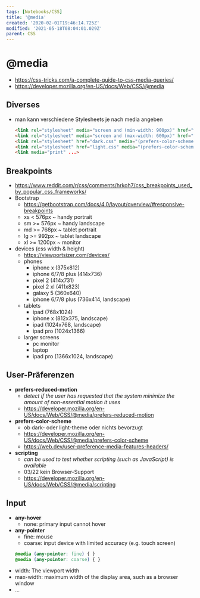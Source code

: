 ```yaml
---
tags: [Notebooks/CSS]
title: '@media'
created: '2020-02-01T19:46:14.725Z'
modified: '2021-05-18T08:04:01.029Z'
parent: CSS
---
```


# @media
- <https://css-tricks.com/a-complete-guide-to-css-media-queries/>
- <https://developer.mozilla.org/en-US/docs/Web/CSS/@media>


## Diverses
- man kann verschiedene Stylesheets je nach media angeben
  ```html
  <link rel="stylesheet" media="screen and (min-width: 900px)" href="widescreen.css">
  <link rel="stylesheet" media="screen and (max-width: 600px)" href="smallscreen.css">
  <link rel="stylesheet" href="dark.css" media="(prefers-color-scheme: dark)">
  <link rel="stylesheet" href="light.css" media="(prefers-color-scheme: no-preference), (prefers-color-scheme: light)">
  <link media="print" ...>
  ```


## Breakpoints
- <https://www.reddit.com/r/css/comments/hrkoh7/css_breakpoints_used_by_popular_css_frameworks/>
- Bootstrap
  - <https://getbootstrap.com/docs/4.0/layout/overview/#responsive-breakpoints>
  - xs <  576px ~ handy portrait
  - sm >= 576px ~ handy landscape
  - md >= 768px ~ tablet portrait
  - lg >= 992px ~ tablet landscape
  - xl >= 1200px ~ monitor
- devices (css width & height)
  - <https://viewportsizer.com/devices/>
  - phones
    - iphone x (375x812)
    - iphone 6/7/8 plus (414x736)
    - pixel 2 (414x731)
    - pixel 2 xl (411x823)
    - galaxy 5 (360x640)
    - iphone 6/7/8 plus (736x414, landscape)
  - tablets
    - ipad (768x1024)
    - iphone x (812x375, landscape)
    - ipad (1024x768, landscape)
    - ipad pro (1024x1366)
  - larger screens
    - pc monitor
    - laptop
    - ipad pro (1366x1024, landscape)


## User-Präferenzen
- **prefers-reduced-motion**
  - *detect if the user has requested that the system minimize the amount of non-essential motion it uses*
  - <https://developer.mozilla.org/en-US/docs/Web/CSS/@media/prefers-reduced-motion>
- **prefers-color-scheme**
  - ob dark- oder light-theme oder nichts bevorzugt
  - <https://developer.mozilla.org/en-US/docs/Web/CSS/@media/prefers-color-scheme>
  - <https://web.dev/user-preference-media-features-headers/>
- **scripting**
  - *can be used to test whether scripting (such as JavaScript) is available*
  - 03/22 kein Browser-Support
  - <https://developer.mozilla.org/en-US/docs/Web/CSS/@media/scripting>


## Input
- **any-hover**
  - none: primary input cannot hover
- **any-pointer**
  - fine: mouse
  - coarse: input device with limited accuracy (e.g. touch screen)
  ```css
  @media (any-pointer: fine) { }
  @media (any-pointer: coarse) { }
  ```
- width: The viewport width
- max-width: maximum width of the display area, such as a browser window
- ...

